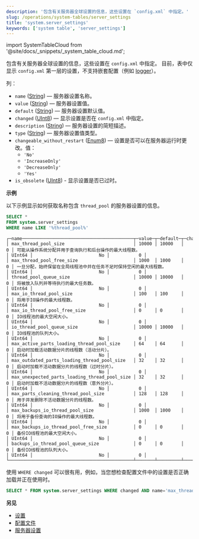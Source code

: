 ```yaml
---
description: '包含有关服务器全球设置的信息，这些设置在 `config.xml` 中指定。'
slug: /operations/system-tables/server_settings
title: 'system.server_settings'
keywords: ['system table', 'server_settings']
---
```

import SystemTableCloud from '@site/docs/_snippets/_system_table_cloud.md';

<SystemTableCloud/>

包含有关服务器全球设置的信息，这些设置在 `config.xml` 中指定。
目前，表中仅显示 `config.xml` 第一层的设置，不支持嵌套配置（例如 [logger](../../operations/server-configuration-parameters/settings.md#logger)）。

列：

- `name` ([String](../../sql-reference/data-types/string.md)) — 服务器设置名称。
- `value` ([String](../../sql-reference/data-types/string.md)) — 服务器设置值。
- `default` ([String](../../sql-reference/data-types/string.md)) — 服务器设置默认值。
- `changed` ([UInt8](/sql-reference/data-types/int-uint#integer-ranges)) — 显示设置是否在 `config.xml` 中指定。
- `description` ([String](../../sql-reference/data-types/string.md)) — 服务器设置的简短描述。
- `type` ([String](../../sql-reference/data-types/string.md)) — 服务器设置值类型。
- `changeable_without_restart` ([Enum8](../../sql-reference/data-types/enum.md)) — 设置是否可以在服务器运行时更改。值：
    - `'No' `
    - `'IncreaseOnly'`
    - `'DecreaseOnly'`
    - `'Yes'`
- `is_obsolete` ([UInt8](/sql-reference/data-types/int-uint#integer-ranges)) - 显示设置是否已过时。

**示例**

以下示例显示如何获取名称包含 `thread_pool` 的服务器设置的信息。

``` sql
SELECT *
FROM system.server_settings
WHERE name LIKE '%thread_pool%'
```

``` text
┌─name──────────────────────────────────────────┬─value─┬─default─┬─changed─┬─description─────────────────────────────────────────────────────────────────────────────────────────────────────────────────────────────────────────┬─type───┬─changeable_without_restart─┬─is_obsolete─┐
│ max_thread_pool_size                          │ 10000 │ 10000   │       0 │ 可能从操作系统分配并用于查询执行和后台操作的最大线程数。                                                               │ UInt64 │                         No │           0 │
│ max_thread_pool_free_size                     │ 1000  │ 1000    │       0 │ 一旦分配，始终保留在全局线程池中并在任务不足时保持空闲的最大线程数。                                                        │ UInt64 │                         No │           0 │
│ thread_pool_queue_size                        │ 10000 │ 10000   │       0 │ 将被放入队列并等待执行的最大任务数。                                                                                         │ UInt64 │                         No │           0 │
│ max_io_thread_pool_size                       │ 100   │ 100     │       0 │ 将用于IO操作的最大线程数。                                                                                                     │ UInt64 │                         No │           0 │
│ max_io_thread_pool_free_size                  │ 0     │ 0       │       0 │ IO线程池的最大空闲大小。                                                                                                        │ UInt64 │                         No │           0 │
│ io_thread_pool_queue_size                     │ 10000 │ 10000   │       0 │ IO线程池的队列大小。                                                                                                            │ UInt64 │                         No │           0 │
│ max_active_parts_loading_thread_pool_size     │ 64    │ 64      │       0 │ 启动时加载活动数据分片的线程数（活动分片）。                                                                                   │ UInt64 │                         No │           0 │
│ max_outdated_parts_loading_thread_pool_size   │ 32    │ 32      │       0 │ 启动时加载不活动数据分片的线程数（过时分片）。                                                                                 │ UInt64 │                         No │           0 │
│ max_unexpected_parts_loading_thread_pool_size │ 32    │ 32      │       0 │ 启动时加载不活动数据分片的线程数（意外分片）。                                                                               │ UInt64 │                         No │           0 │
│ max_parts_cleaning_thread_pool_size           │ 128   │ 128     │       0 │ 用于并发删除不活动数据分片的线程数。                                                                                           │ UInt64 │                         No │           0 │
│ max_backups_io_thread_pool_size               │ 1000  │ 1000    │       0 │ 将用于备份查询的IO操作的最大线程数。                                                                                            │ UInt64 │                         No │           0 │
│ max_backups_io_thread_pool_free_size          │ 0     │ 0       │       0 │ 备份IO线程池的最大空闲大小。                                                                                                     │ UInt64 │                         No │           0 │
│ backups_io_thread_pool_queue_size             │ 0     │ 0       │       0 │ 备份IO线程池的队列大小。                                                                                                         │ UInt64 │                         No │           0 │
└───────────────────────────────────────────────┴───────┴─────────┴─────────┴─────────────────────────────────────────────────────────────────────────────────────────────────────────────────────────────────────────────────────┴────────┴────────────────────────────┴─────────────┘

```

使用 `WHERE changed` 可以很有用，例如，当您想检查配置文件中的设置是否正确加载并正在使用时。

<!-- -->

``` sql
SELECT * FROM system.server_settings WHERE changed AND name='max_thread_pool_size'
```

**另见**

- [设置](../../operations/system-tables/settings.md)
- [配置文件](../../operations/configuration-files.md)
- [服务器设置](../../operations/server-configuration-parameters/settings.md)
